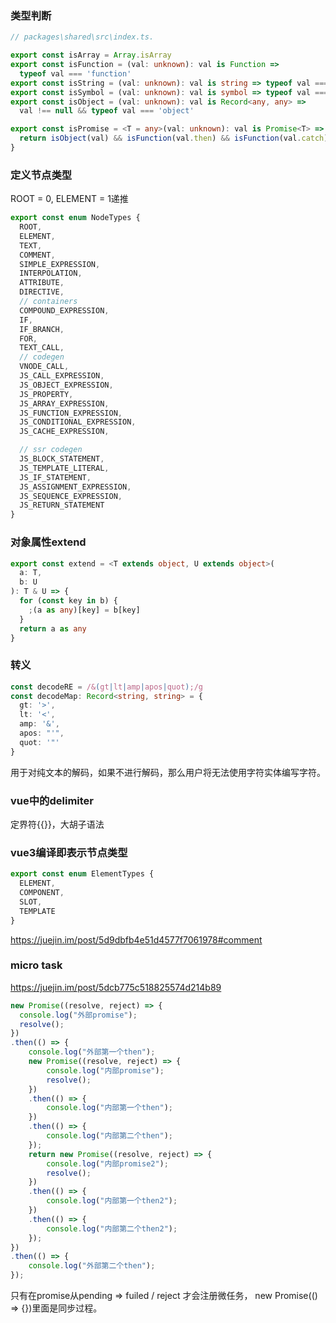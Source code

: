 ### 类型判断
```ts
// packages\shared\src\index.ts.

export const isArray = Array.isArray
export const isFunction = (val: unknown): val is Function =>
  typeof val === 'function'
export const isString = (val: unknown): val is string => typeof val === 'string'
export const isSymbol = (val: unknown): val is symbol => typeof val === 'symbol'
export const isObject = (val: unknown): val is Record<any, any> =>
  val !== null && typeof val === 'object'

export const isPromise = <T = any>(val: unknown): val is Promise<T> => {
  return isObject(val) && isFunction(val.then) && isFunction(val.catch)
}
```

### 定义节点类型
ROOT = 0, ELEMENT = 1递推
```ts
export const enum NodeTypes {
  ROOT,
  ELEMENT,
  TEXT,
  COMMENT,
  SIMPLE_EXPRESSION,
  INTERPOLATION,
  ATTRIBUTE,
  DIRECTIVE,
  // containers
  COMPOUND_EXPRESSION,
  IF,
  IF_BRANCH,
  FOR,
  TEXT_CALL,
  // codegen
  VNODE_CALL,
  JS_CALL_EXPRESSION,
  JS_OBJECT_EXPRESSION,
  JS_PROPERTY,
  JS_ARRAY_EXPRESSION,
  JS_FUNCTION_EXPRESSION,
  JS_CONDITIONAL_EXPRESSION,
  JS_CACHE_EXPRESSION,

  // ssr codegen
  JS_BLOCK_STATEMENT,
  JS_TEMPLATE_LITERAL,
  JS_IF_STATEMENT,
  JS_ASSIGNMENT_EXPRESSION,
  JS_SEQUENCE_EXPRESSION,
  JS_RETURN_STATEMENT
}
```

### 对象属性extend
```ts
export const extend = <T extends object, U extends object>(
  a: T,
  b: U
): T & U => {
  for (const key in b) {
    ;(a as any)[key] = b[key]
  }
  return a as any
}
```

### 转义
```ts
const decodeRE = /&(gt|lt|amp|apos|quot);/g
const decodeMap: Record<string, string> = {
  gt: '>',
  lt: '<',
  amp: '&',
  apos: "'",
  quot: '"'
}
```
用于对纯文本的解码，如果不进行解码，那么用户将无法使用字符实体编写字符。

### vue中的delimiter
定界符{{}}，大胡子语法

### vue3编译即表示节点类型
```ts
export const enum ElementTypes {
  ELEMENT,
  COMPONENT,
  SLOT,
  TEMPLATE
}
```
https://juejin.im/post/5d9dbfb4e51d4577f7061978#comment

### micro task
https://juejin.im/post/5dcb775c518825574d214b89
```js
new Promise((resolve, reject) => {
  console.log("外部promise");
  resolve();
})
.then(() => {
    console.log("外部第一个then");
    new Promise((resolve, reject) => {
        console.log("内部promise");
        resolve();
    })
    .then(() => {
        console.log("内部第一个then");
    })
    .then(() => {
        console.log("内部第二个then");
    });
    return new Promise((resolve, reject) => {
        console.log("内部promise2");
        resolve();
    })
    .then(() => {
        console.log("内部第一个then2");
    })
    .then(() => {
        console.log("内部第二个then2");
    });
})
.then(() => {
    console.log("外部第二个then");
});
```
只有在promise从pending => fuiled / reject 才会注册微任务，
new Promise(() => {})里面是同步过程。
